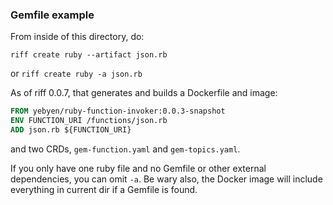 ### Gemfile example

From inside of this directory, do:

```
riff create ruby --artifact json.rb
```

or `riff create ruby -a json.rb`

As of riff 0.0.7, that generates and builds a Dockerfile and image:

```Dockerfile
FROM yebyen/ruby-function-invoker:0.0.3-snapshot
ENV FUNCTION_URI /functions/json.rb
ADD json.rb ${FUNCTION_URI}
```

and two CRDs, `gem-function.yaml` and `gem-topics.yaml`.

If you only have one ruby file and no Gemfile or other external dependencies,
you can omit `-a`.  Be wary also, the Docker image will include everything in
current dir if a Gemfile is found.
